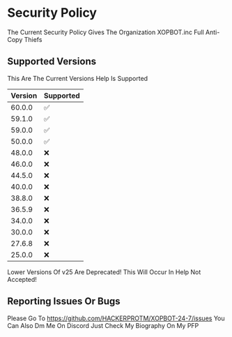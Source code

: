 # Security Policy
The Current Security Policy Gives The Organization XOPBOT.inc Full Anti-Copy Thiefs

## Supported Versions

This Are The Current Versions Help Is Supported

| Version  | Supported          |
| ------   | ------------------ |
| 60.0.0   | :white_check_mark: |
| 59.1.0   | :white_check_mark: |
| 59.0.0   | :white_check_mark: |
| 50.0.0   | :white_check_mark: |
| 48.0.0   | :x:                |
| 46.0.0   | :x:                |
| 44.5.0   | :x:                |
| 40.0.0   | :x:                |
| 38.8.0   | :x:                |
| 36.5.9   | :x:                |
| 34.0.0   | :x:                |
| 30.0.0   | :x:                |
| 27.6.8   | :x:                |
| 25.0.0   | :x:                |

Lower Versions Of v25 Are Deprecated!
This Will Occur In Help Not Accepted!

## Reporting Issues Or Bugs

Please Go To https://github.com/HACKERPROTM/XOPBOT-24-7/issues
You Can Also Dm Me On Discord Just Check My Biography On My PFP
